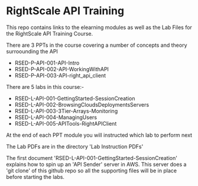 RightScale API Training
============
This repo contains links to the elearning modules as well as the Lab Files for the RightScale API Training Course.

There are 3 PPTs in the course covering a number of concepts and theory surroounding the API
* RSED-P-API-001-API-Intro	
* RSED-P-API-002-API-WorkingWithAPI
* RSED-P-API-003-API-right_api_client

There are 5 labs in this course:-
* RSED-L-API-001-GettingStarted-SessionCreation
* RSED-L-API-002-BrowsingCloudsDeploymentsServers
* RSED-L-API-003-3Tier-Arrays-Monitoring
* RSED-L-API-004-ManagingUsers
* RSED-L-API-005-APITools-RightAPIClient

At the end of each PPT module you will instructed which lab to perform next

The Lab PDFs are in the directory 'Lab Instruction PDFs'

The first document 'RSED-L-API-001-GettingStarted-SessionCreation' explains how to spin up an 'API Sender' server in AWS.  This server does a 'git clone' of this github repo so all the supporting files will be in place before starting the labs.

